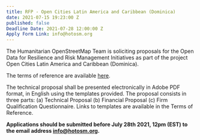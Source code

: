 ```yaml
---
title: RFP - Open Cities Latin America and Caribbean (Dominica)
date: 2021-07-15 19:23:00 Z
published: false
Deadline Date: 2021-07-28 12:00:00 Z
Apply Form Link: info@hotosm.org
---
```


The Humanitarian OpenStreetMap Team is soliciting proposals for the Open Data for Resilience and Risk Management Initiatives as part of the project Open Cities Latin America and Caribbean (Dominica).

The terms of reference are available [here](https://cdn.hotosm.org/website/Dominica_Open_Cities_LAC-Local_Implementation_TOR.pdf).

The technical proposal shall be presented electronically in Adobe PDF format, in English using the templates provided.
The proposal consists in three parts: (a) Technical Proposal (b) Financial Proposal (c) Firm Qualification Questionnaire. Links to templates are available in the Terms of Reference.

**Applications should be submitted before July 28th 2021, 12pm (EST) to the email address [info@hotosm.org](info@hotosm.org).**
